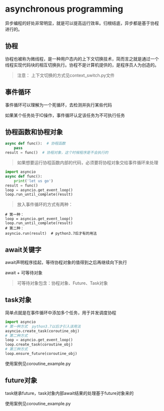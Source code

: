 # **asynchronous programming**
异步编程的好处非常明显，就是可以提高运行效率。归根结底，异步都是基于协程进行的。

## **协程**

协程也被称为微线程，是一种用户态内的上下文切换技术，简而言之就是通过一个线程实现代码块的相互切换执行。协程不是计算机提供的，是程序员人为创造的。

> 注意： 上下文切换的方式见context_switch.py文件

## **事件循环**

事件循环可以理解为一个死循环，去检测并执行某些代码

如果某个任务处于IO操作，事件循环认定该任务为不可执行任务

## **协程函数和协程对象**

```python
async def func():  # 协程函数
    pass
result = func()  # 协程对象，这个时候程序是不会执行的
```
> 如果想要运行协程函数内部的代码，必须要将协程对象交给事件循环来处理

```python
import asyncio
async def func():
    print('let us go')
result = func()
loop = asyncio.get_event_loop()
loop.run_until_complete(result)
```
> 放入事件循环的方式有两种：
```
# 第一种：
loop = asyncio.get_event_loop()
loop.run_until_complete(result)
# 第二种：
asyncio.run(result)  # python3.7后才有的用法
```

## **await关键字**

await声明程序挂起，等待协程对象的值得到之后再继续向下执行

await + 可等待对象
> 可等待对象包含：协程对象、Future、Task对象

## **task对象**

简单点就是在事件循环中添加多个任务，用于并发调度协程

```python
import asyncio
# 第一种方式  python3.7以后才引入该用法
asyncio.create_task(coroutine_obj)
# 第二种方式
loop = asyncio.get_event_loop()
loop.create_task(coroutine_obj)
# 第三种方式
loop.ensure_future(coroutine_obj)
```
使用案例见coroutine_example.py

## **future对象**

task继承future，task对象内部await结果的处理基于future对象来的

使用案例见coroutine_example.py